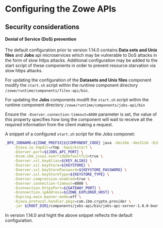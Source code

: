 # Configuring the Zowe APIs

## Security considerations

#### Denial of Service (DoS) prevention
The default configuration prior to version 1.14.0 contains **Data sets and Unix files** and **Jobs** api microservices  which may be vulnerable to DoS attacks in the form of slow https attacks. Additional configuration may be added to the start script of these components in order to prevent resource starvation via slow https attacks.

For updating the configuration of the **Datasets and Unix files** component modify the `start.sh` script within the runtime component directory `/zowe/runtime/components/files-api/bin`.

For updating the **Jobs** components modift the `start.sh` script within the runtime component directory `/zowe/runtime/components/jobs-api/bin`

Ensure the `-Dserver.connection-timeout=8000` parameter is set, the value of this property specifies how long the component will wait to receive all the required information from the client making a request.

A snippet of a configured `start.sh` script for the Jobs componet:
```sh
_BPX_JOBNAME=${ZOWE_PREFIX}${COMPONENT_CODE} java -Xms16m -Xmx512m -Dibm.serversocket.recover=true -Dfile.encoding=UTF-8 \
    -Djava.io.tmpdir=/tmp -Xquickstart \
    -Dserver.port=${JOBS_API_PORT} \
    -Dcom.ibm.jsse2.overrideDefaultTLS=true \
    -Dserver.ssl.keyAlias=${KEY_ALIAS} \
    -Dserver.ssl.keyStore=${KEYSTORE} \
    -Dserver.ssl.keyStorePassword=${KEYSTORE_PASSWORD} \
    -Dserver.ssl.keyStoreType=${KEYSTORE_TYPE} \
    -Dserver.compression.enabled=true \
    -Dserver.connection-timeout=8000 \
    -Dconnection.httpsPort=${GATEWAY_PORT} \
    -Dconnection.ipAddress=${ZOWE_EXPLORER_HOST} \
    -Dspring.main.banner-mode=off \
    -Djava.protocol.handler.pkgs=com.ibm.crypto.provider \
    -jar ${ROOT_DIR}/components/jobs-api/bin/jobs-api-server-1.0.0-boot.jar &
```
In version 1.14.0 and hight the above snippet reflects the default configuration.